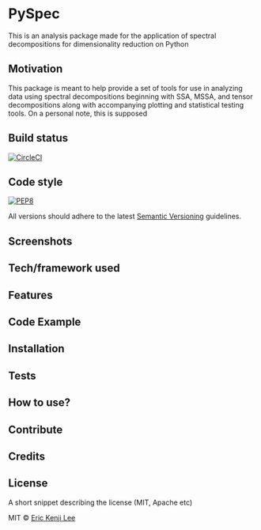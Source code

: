 # PySpec
This is an analysis package made for the application of spectral decompositions for dimensionality reduction on Python

## Motivation
This package is meant to help provide a set of tools for use in analyzing data using spectral decompositions beginning with SSA,
MSSA, and tensor decompositions along with accompanying plotting and statistical testing tools. On a personal note, this is supposed


## Build status
[![CircleCI](https://circleci.com/gh/EricKenjiLee/PySpec/tree/master.svg?style=svg)](https://circleci.com/gh/EricKenjiLee/PySpec/tree/master)

## Code style
[![PEP8](https://img.shields.io/badge/code%20style-pep8-green.svg)](https://www.python.org/dev/peps/pep-0008/)

All versions should adhere to the latest [Semantic Versioning](https://semver.org/) guidelines.
 
## Screenshots


## Tech/framework used

## Features

## Code Example

## Installation

## Tests

## How to use?

## Contribute

## Credits

## License
A short snippet describing the license (MIT, Apache etc)

MIT © [Eric Kenji Lee]()
